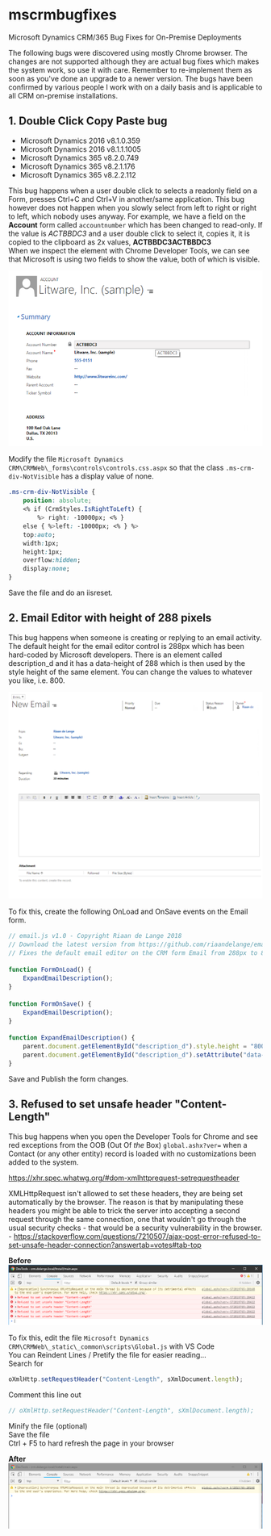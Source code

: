 # mscrmbugfixes
Microsoft Dynamics CRM/365 Bug Fixes for On-Premise Deployments

The following bugs were discovered using mostly Chrome browser. The changes are not supported although they are actual bug fixes which makes the system work, so use it with care. Remember to re-implement them as soon as you've done an upgrade to a newer version.
The bugs have been confirmed by various people I work with on a daily basis and is applicable to all CRM on-premise installations.

## 1. Double Click Copy Paste bug
- Microsoft Dynamics 2016 v8.1.0.359
- Microsoft Dynamics 2016 v8.1.1.1005
- Microsoft Dynamics 365 v8.2.0.749
- Microsoft Dynamics 365 v8.2.1.176
- Microsoft Dynamics 365 v8.2.2.112

This bug happens when a user double click to selects a readonly field on a Form, presses Ctrl+C and Ctrl+V in another/same application.
This bug however does not happen when you slowly select from left to right or right to left, which nobody uses anyway.
For example, we have a field on the **Account** form called `accountnumber` which has been changed to read-only.
If the value is *ACTBBDC3* and a user double click to select it, copies it, it is copied to the clipboard as 2x values, **ACTBBDC3ACTBBDC3**  
When we inspect the element with Chrome Developer Tools, we can see that Microsoft is using two fields to show the value, both of which is visible.

![Image of Account](https://raw.githubusercontent.com/riaandelange/mscrmbugfixes/master/images/doubleclickexample.png)

Modify the file `Microsoft Dynamics CRM\CRMWeb\_forms\controls\controls.css.aspx` so that the class `.ms-crm-div-NotVisible` has a display value of none.

```css
.ms-crm-div-NotVisible {
    position: absolute;
    <% if (CrmStyles.IsRightToLeft) {
        %> right: -10000px; <% }
    else { %>left: -10000px; <% } %>
    top:auto;
    width:1px;
    height:1px;
    overflow:hidden;
    display:none;
}
```

Save the file and do an iisreset.


## 2. Email Editor with  height of 288 pixels
This bug happens when someone is creating or replying to an email activity. The default height for the email editor control is 288px which has been hard-coded by Microsoft developers. There is an element called description_d and it has a data-height of 288 which is then used by the style height of the same element. You can change the values to whatever you like, i.e. 800.

![Image of Email](https://github.com/riaandelange/mscrmbugfixes/blob/master/images/emailexpand.PNG)

To fix this, create the following OnLoad and OnSave events on the Email form.

```JavaScript
// email.js v1.0 - Copyright Riaan de Lange 2018
// Download the latest version from https://github.com/riaandelange/emailjs
// Fixes the default email editor on the CRM form Email from 288px to 800px height so you can see more details in the Email control.

function FormOnLoad() {
    ExpandEmailDescription();
}

function FormOnSave() {
    ExpandEmailDescription();
}

function ExpandEmailDescription() {
    parent.document.getElementById("description_d").style.height = "800px";
    parent.document.getElementById("description_d").setAttribute("data-height", 800);
}
```

Save and Publish the form changes.

## 3. Refused to set unsafe header "Content-Length"
This bug happens when you open the Developer Tools for Chrome and see red exceptions from the OOB (Out Of *the* Box) `global.ashx?ver=` when a Contact (or any other entity) record is loaded with no customizations been added to the system. 

https://xhr.spec.whatwg.org/#dom-xmlhttprequest-setrequestheader  

XMLHttpRequest isn't allowed to set these headers, they are being set automatically by the browser. The reason is that by manipulating these headers you might be able to trick the server into accepting a second request through the same connection, one that wouldn't go through the usual security checks - that would be a security vulnerability in the browser. - https://stackoverflow.com/questions/7210507/ajax-post-error-refused-to-set-unsafe-header-connection?answertab=votes#tab-top  


**Before**
![Image of Exception](https://github.com/riaandelange/mscrmbugfixes/raw/master/images/refused%20to%20set%20unsafe%20header%20content-length.PNG)

To fix this, edit the file `Microsoft Dynamics CRM\CRMWeb\_static\_common\scripts\Global.js` with VS Code  
You can Reindent Lines / Pretify the file for easier reading...  
Search for 
``` JavaScript
oXmlHttp.setRequestHeader("Content-Length", sXmlDocument.length);
```
Comment this line out  
``` JavaScript
// oXmlHttp.setRequestHeader("Content-Length", sXmlDocument.length);
```
Minify the file (optional)  
Save the file  
Ctrl + F5 to hard refresh the page in your browser  

**After**
![Image of Exception](https://github.com/riaandelange/mscrmbugfixes/raw/master/images/refused%20to%20set%20unsafe%20header%20content-length%20after.PNG)
